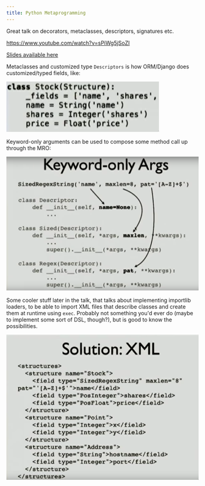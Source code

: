 ```yaml
---
title: Python Metaprogramming
---
```


Great talk on decorators, metaclasses, descriptors, signatures etc.

<https://www.youtube.com/watch?v=sPiWg5jSoZI>

[Slides available here](https://speakerdeck.com/dabeaz/python-3-metaprogramming)

Metaclasses and customized type `Descriptors` is how ORM/Django does customized/typed fields, like:

![](./images/descriptors.png)

Keyword-only arguments can be used to compose some method call up through the MRO:

![](./images/keyword.png)

Some cooler stuff later in the talk, that talks about implementing importlib loaders, to be able to import XML files that describe classes and create them at runtime using `exec`. Probably not something you'd ever do (maybe to implement some sort of DSL, though?), but is good to know the possibilities.

![](./images/xml.png)
